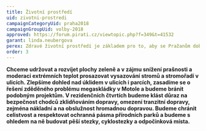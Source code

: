 ```yaml
---
title: Životní prostředí
uid: zivotni-prostredi
campaignCategoryUid: praha2018
campaignGroupUid: volby-2018
approved: https://forum.pirati.cz/viewtopic.php?f=349&t=41532
garant: linda.neubergova
perex: Zdravé životní prostředí je základem pro to, aby se Pražanům dobře žilo. Budeme bojovat proti přehřívání města, znečisťování ovzduší a rušivým vlivům, které člověka nenechají v klidu spát. Politiku životního prostředí stavíme na přirozené motivaci, respektu a účasti veřejnosti.
order: 3
---
```


**Chceme udržovat a rozvíjet plochy zeleně a v zájmu snížení prašnosti a moderaci extrémních teplot prosazovat vysazování stromů a stromořadí v ulicích.  Zlepšíme dohled nad úklidem v ulicích i parcích, zasadíme se o řešení zděděného problému megaskládky v Motole a budeme bránit podobným projektům. V rezidenčních čtvrtích budeme klást důraz na bezpečnost chodců zklidňováním dopravy, omezení tranzitní dopravy, zejména nákladní a na obslužnost hromadnou dopravou. Budeme chránit celistvost a respektovat ochranná pásma přírodních parků a budeme s ohledem na ně budovat pěší stezky, cyklostezky a odpočinková místa.**


